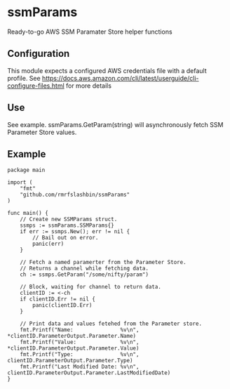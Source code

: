 # ssmParams
Ready-to-go AWS SSM Paramater Store helper functions

## Configuration
This module expects a configured AWS credentials file with a default profile. See https://docs.aws.amazon.com/cli/latest/userguide/cli-configure-files.html for more details

## Use
See example. ssmParams.GetParam(string) will asynchronously fetch SSM Parameter Store values.

## Example
```
package main

import (
    "fmt"
    "github.com/rmrfslashbin/ssmParams"
)

func main() {
    // Create new SSMParams struct.
	ssmps := ssmParams.SSMParams{}
	if err := ssmps.New(); err != nil {
		// Bail out on error.
        panic(err)
	}

    // Fetch a named paramerter from the Parameter Store.
    // Returns a channel while fetching data.
	ch := ssmps.GetParam("/some/nifty/param")

    // Block, waiting for channel to return data.
	clientID := <-ch
	if clientID.Err != nil {
		panic(clientID.Err)
	}

    // Print data and values fetehed from the Parameter store.
	fmt.Printf("Name:               %v\n", *clientID.ParameterOutput.Parameter.Name)
	fmt.Printf("Value:              %v\n", *clientID.ParameterOutput.Parameter.Value)
	fmt.Printf("Type:               %v\n", clientID.ParameterOutput.Parameter.Type)
	fmt.Printf("Last Modified Date: %v\n", clientID.ParameterOutput.Parameter.LastModifiedDate)
}
```